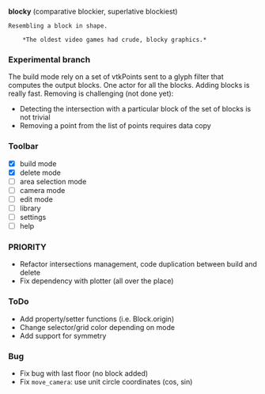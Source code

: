**blocky** (comparative blockier, superlative blockiest)

    Resembling a block in shape.

        *The oldest video games had crude, blocky graphics.*

### Experimental branch

The build mode rely on a set of vtkPoints sent to a glyph
filter that computes the output blocks. One actor for all
the blocks. Adding blocks is really fast. Removing is
challenging (not done yet):

* Detecting the intersection with a particular block of the
set of blocks is not trivial
* Removing a point from the list of points requires data
copy


### Toolbar

- [x] build mode
- [x] delete mode
- [ ] area selection mode
- [ ] camera mode
- [ ] edit mode
- [ ] library
- [ ] settings
- [ ] help

### PRIORITY

- Refactor intersections management, code duplication between build and delete
- Fix dependency with plotter (all over the place)

### ToDo

- Add property/setter functions (i.e. Block.origin)
- Change selector/grid color depending on mode
- Add support for symmetry

### Bug

- Fix bug with last floor (no block added)
- Fix `move_camera`: use unit circle coordinates (cos, sin)
